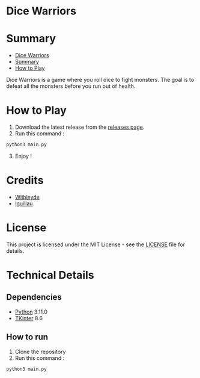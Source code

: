 # Dice Warriors

# Summary
- [Dice Warriors](#dice-warriors)
- [Summary](#summary)
- [How to Play](#how-to-play)

Dice Warriors is a game where you roll dice to fight monsters. The goal is to defeat all the monsters before you run out of health.

# How to Play

1. Download the latest release from the [releases page](https://github.com/Wiibleyde/DiceWarriors/releases).
2. Run this command :
```sh
python3 main.py
```
3. Enjoy !

# Credits

- [Wiibleyde](https://github.com/Wiibleyde)
- [lguillau](https://github.com/lguillau)

# License

This project is licensed under the MIT License - see the [LICENSE](LICENSE) file for details.

# Technical Details

## Dependencies

- [Python](https://www.python.org/) 3.11.0
- [TKinter](https://docs.python.org/3/library/tkinter.html) 8.6

## How to run

1. Clone the repository
2. Run this command :
```sh
python3 main.py
```
